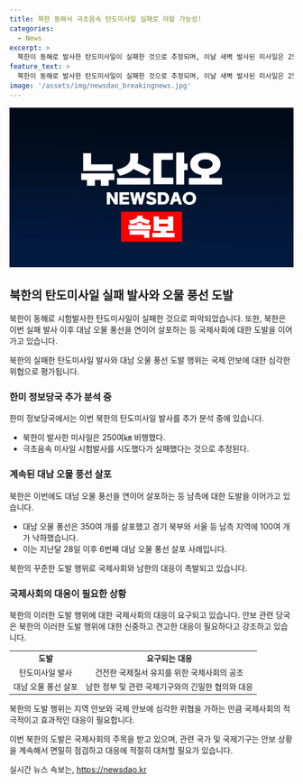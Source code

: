 ```yaml
---
title: 북한 동해서 극초음속 탄도미사일 실패로 야할 가능성!
categories:
  - News
excerpt: >
  북한이 동해로 발사한 탄도미사일이 실패한 것으로 추정되며, 이날 새벽 발사된 미사일은 250여㎞ 비행한 후 실패했다고 합동참모본부가 밝혔다. 이로써 지난달 이후의 첫 탄도미사일 발사로, 이전에는 대남 오물 풍선을 연속적으로 살포하는 등의 복합 도발을 이어가고 있다. 해당 사항은 국방부 출입기자단에 전달된 문자메시지를 통해 알려졌으며, 남측 지역으로의 풍선이 북서풍에 의해 이동 중이라고 밝혔다. (사진=독자 제공)
feature_text: >
  북한이 동해로 발사한 탄도미사일이 실패한 것으로 추정되며, 이날 새벽 발사된 미사일은 250여㎞ 비행한 후 실패했다고 합동참모본부가 밝혔다. 이로써 지난달 이후의 첫 탄도미사일 발사로, 이전에는 대남 오물 풍선을 연속적으로 살포하는 등의 복합 도발을 이어가고 있다. 해당 사항은 국방부 출입기자단에 전달된 문자메시지를 통해 알려졌으며, 남측 지역으로의 풍선이 북서풍에 의해 이동 중이라고 밝혔다. (사진=독자 제공)
image: '/assets/img/newsdao_breakingnews.jpg'
---
```


<p><img src="/assets/img/newsdao_breakingnews.jpg" alt="implanttips 속보" /></p>

<h2 data-ke-size="size26">북한의 탄도미사일 실패 발사와 오물 풍선 도발</h2>

<p>북한이 동해로 시험발사한 탄도미사일이 실패한 것으로 파악되었습니다. 또한, 북한은 이번 실패 발사 이후 대남 오물 풍선을 연이어 살포하는 등 국제사회에 대한 도발을 이어가고 있습니다.</p>

<p data-ke-size="size16">북한의 실패한 탄도미사일 발사와 대남 오물 풍선 도발 행위는 국제 안보에 대한 심각한 위협으로 평가됩니다.</p>

<h3>한미 정보당국 추가 분석 중</h3>

<p>한미 정보당국에서는 이번 북한의 탄도미사일 발사를 추가 분석 중에 있습니다.</p>

<ul>
  <li>북한이 발사한 미사일은 250여㎞ 비행했다.</li>
  <li>극초음속 미사일 시험발사를 시도했다가 실패했다는 것으로 추정된다.</li>
</ul>

<h3>계속된 대남 오물 풍선 살포</h3>

<p>북한은 이번에도 대남 오물 풍선을 연이어 살포하는 등 남측에 대한 도발을 이어가고 있습니다.</p>

<ul>
  <li>대남 오물 풍선은 350여 개를 살포했고 경기 북부와 서울 등 남측 지역에 100여 개가 낙하했습니다.</li>
  <li>이는 지난달 28일 이후 6번째 대남 오물 풍선 살포 사례입니다.</li>
</ul>

<p data-ke-size="size16">북한의 꾸준한 도발 행위로 국제사회와 남한의 대응이 촉발되고 있습니다.</p>

<h3>국제사회의 대응이 필요한 상황</h3>

<p>북한의 이러한 도발 행위에 대한 국제사회의 대응이 요구되고 있습니다. 안보 관련 당국은 북한의 이러한 도발 행위에 대한 신중하고 견고한 대응이 필요하다고 강조하고 있습니다.</p>

<table>
  <tr>
    <td style="text-align: center; height: 17px;"><b>도발</b></td>
    <td style="text-align: center; height: 17px;"><b>요구되는 대응</b></td>
  </tr>
  <tr>
    <td style="text-align: center; height: 17px;">탄도미사일 발사</td>
    <td style="text-align: center; height: 17px;">건전한 국제질서 유지를 위한 국제사회의 공조</td>
  </tr>
  <tr>
    <td style="text-align: center; height: 17px;">대남 오물 풍선 살포</td>
    <td style="text-align: center; height: 17px;">남한 정부 및 관련 국제기구와의 긴밀한 협의와 대응</td>
  </tr>
</table>

<p data-ke-size="size16">북한의 도발 행위는 지역 안보와 국제 안보에 심각한 위협을 가하는 만큼 국제사회의 적극적이고 효과적인 대응이 필요합니다.</p>

<p>이번 북한의 도발은 국제사회의 주목을 받고 있으며, 관련 국가 및 국제기구는 안보 상황을 계속해서 면밀히 점검하고 대응에 적절히 대처할 필요가 있습니다.</p>
실시간 뉴스 속보는, <a href="https://newsdao.kr" rel="dofollow">https://newsdao.kr</a>



